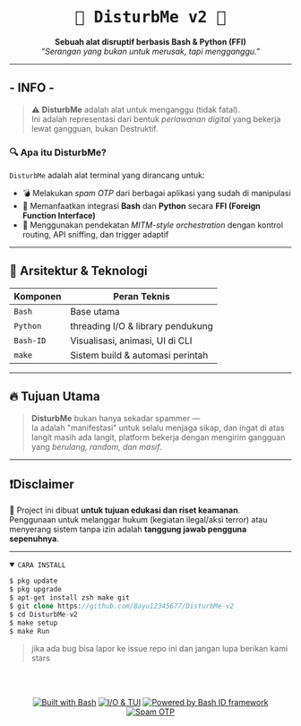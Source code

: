 <p align="center"><img src="" width=""></p><br>
<h1 align="center" style="font-family:monospace;">
  🧨 DisturbMe v2 🧨
</h1>

<p align="center">
  <b>Sebuah alat disruptif berbasis Bash & Python (FFI)</b><br>
  <i>"Serangan yang bukan untuk merusak, tapi mengganggu."</i>
</p>

---

## - INFO -
> ⚠️ **DisturbMe** adalah alat untuk menganggu (tidak fatal).  
> Ini adalah representasi dari bentuk *perlawanan digital* yang bekerja lewat gangguan, bukan Destruktif.

### 🔍 Apa itu DisturbMe?

`DisturbMe` adalah alat terminal yang dirancang untuk:
- 💣 Melakukan *spam OTP* dari berbagai aplikasi yang sudah di manipulasi
- 🔌 Memanfaatkan integrasi **Bash** dan **Python** secara **FFI (Foreign Function Interface)**
- 🧠 Menggunakan pendekatan *MITM-style orchestration* dengan kontrol routing, API sniffing, dan trigger adaptif

---

## 🔧 Arsitektur & Teknologi

| Komponen     | Peran Teknis                             |
|--------------|------------------------------------------|
| `Bash`       | Base utama                               |
| `Python`     | threading I/O & library pendukung        |
| `Bash-ID`    | Visualisasi, animasi, UI di CLI          |
| `make`       | Sistem build & automasi perintah         |

---

## 🔥 Tujuan Utama

> **DisturbMe** bukan hanya sekadar spammer —  
> Ia adalah "manifestasi" untuk selalu menjaga sikap, dan ingat di atas langit masih ada langit, platform bekerja dengan mengirim gangguan yang *berulang, random, dan masif*.

---

## ❗Disclaimer

🚫 Project ini dibuat **untuk tujuan edukasi dan riset keamanan**.  
Penggunaan untuk melanggar hukum (kegiatan ilegal/aksi terror) atau menyerang sistem tanpa izin adalah **tanggung jawab pengguna sepenuhnya**.

---

<details open><summary><code>CARA INSTALL</code></summary>

```php
$ pkg update
$ pkg upgrade
$ apt-get install zsh make git
$ git clone https://github.com/Bayu12345677/DisturbMe-v2
$ cd DisturbMe-v2
$ make setup
$ make Run
```

> jika ada bug bisa lapor ke issue repo ini
> dan jangan lupa berikan kami stars

</details>
<br><br>
<p align="center">
  <a href="#"><img src="https://img.shields.io/badge/Base-Bash-blue?logo=gnubash&logoColor=white&style=for-the-badge" alt="Built with Bash"/></a>
  <a href="#"><img src="https://img.shields.io/badge/FFI-Python-yellow?logo=python&logoColor=white&style=for-the-badge" alt="I/O & TUI"/></a>
  <a href="#"><img src="https://img.shields.io/badge/Engine-bashID-orange?logo=matrix&logoColor=white&style=for-the-badge" alt="Powered by Bash ID framework"/></a>
  <a href="#"><img src="https://img.shields.io/badge/Purpose-OTP%20Spammer-critical?logo=nano&style=for-the-badge&color=red" alt="Spam OTP"/></a>
</p>

